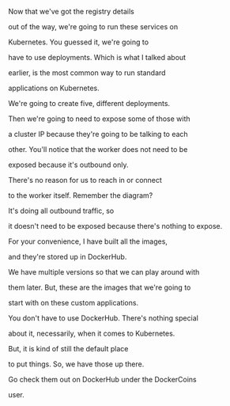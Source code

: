 Now that we've got the registry details

out of the way, we're going to run these services on

Kubernetes. You guessed it, we're going to

have to use deployments. Which is what I talked about

earlier, is the most common way to run standard

applications on Kubernetes.

We're going to create five, different deployments.

Then we're going to need to expose some of those with

a cluster IP because they're going to be talking to each

other. You'll notice that the worker does not need to be

exposed because it's outbound only.

There's no reason for us to reach in or connect

to the worker itself. Remember the diagram?

It's doing all outbound traffic, so

it doesn't need to be exposed because there's nothing to expose.

For your convenience, I have built all the images,

and they're stored up in DockerHub.

We have multiple versions so that we can play around with

them later. But, these are the images that we're going to

start with on these custom applications.

You don't have to use DockerHub. There's nothing special

about it, necessarily, when it comes to Kubernetes.

But, it is kind of still the default place

to put things. So, we have those up there.

Go check them out on DockerHub under the DockerCoins

user.

